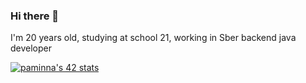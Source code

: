 ### Hi there 👋
I'm 20 years old,
studying at school 21,
working in Sber backend java developer


[![paminna's 42 stats](https://badge42.herokuapp.com/api/stats/paminna?privacyEmail=true&darkmode=true)](https://github.com/JaeSeoKim/badge42)
<!--
**paminna/paminna** is a ✨ _special_ ✨ repository because its `README.md` (this file) appears on your GitHub profile.

Here are some ideas to get you started:

- 🔭 I’m currently working on webserv
- 🌱 I’m currently learning java
- 👯 I’m looking to collaborate on ...
- 🤔 I’m looking for help with ...
- 💬 Ask me about ...
- 📫 How to reach me: ...
- 😄 Pronouns: ...
- ⚡ Fun fact: ...
-->
